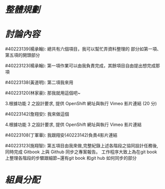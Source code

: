 *整體規劃*
==


*討論內容*
==
#40223139(楊承翰):
總共有六個項目，我可以幫忙弄資料整理的
部分如第一項、第五項的開頭部分

#40223123(楊承翰):
第一項作業可以由我負責完成，其餘項目自由提出想完成那項

#40223138(黃道明):
第二項我來用

#40223120(林家豪):
那我就用這個吧~

3.根據功能 2 之設計要求, 提供 OpenShift 網址與執行 Vimeo 影片連結 (20 分)

#40223142(詹翔安):
我來做這個

4.根據功能 3 之設計要求, 提供 OpenShift 網址與執行 Vimeo 影片連結

#40223108(丁軍華):
我跟翔安(40223142)負責4影片連結

#40223123(施翔智):
第五項目由我來做,完整紀錄上述各階段之協同設計任務後, 同時完成 Gitbook 上與 Github 同步之專案報告。
工作程序大致上為在git book 上整理各階段的步驟跟細節~還有git book 和git hub 如何同步的部分


*組員分配*
==
